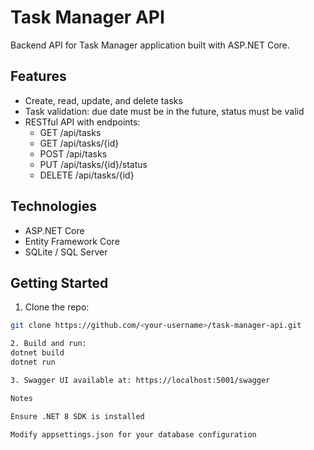 # Task Manager API

Backend API for Task Manager application built with ASP.NET Core.

## Features
- Create, read, update, and delete tasks
- Task validation: due date must be in the future, status must be valid
- RESTful API with endpoints:
  - GET /api/tasks
  - GET /api/tasks/{id}
  - POST /api/tasks
  - PUT /api/tasks/{id}/status
  - DELETE /api/tasks/{id}

## Technologies
- ASP.NET Core
- Entity Framework Core
- SQLite / SQL Server

## Getting Started

1. Clone the repo:
```bash
git clone https://github.com/<your-username>/task-manager-api.git

2. Build and run:
dotnet build
dotnet run

3. Swagger UI available at: https://localhost:5001/swagger

Notes

Ensure .NET 8 SDK is installed

Modify appsettings.json for your database configuration
